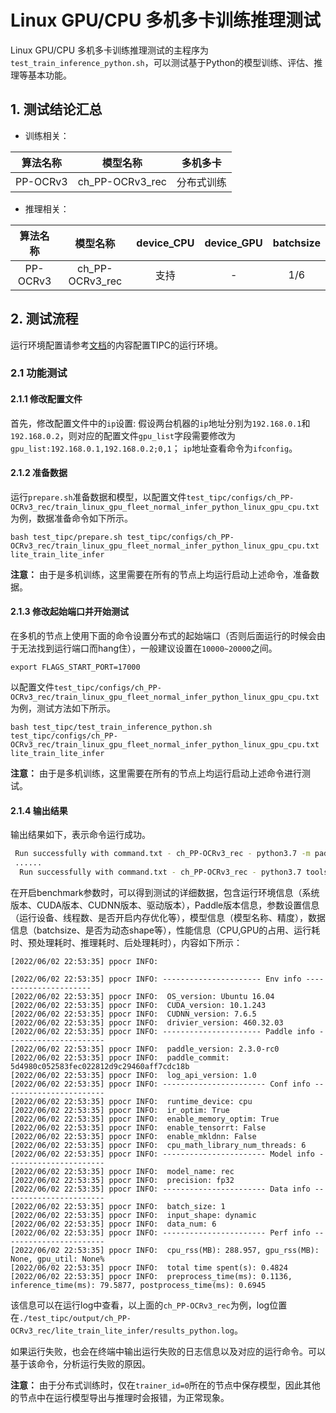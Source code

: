 # Linux GPU/CPU 多机多卡训练推理测试

Linux GPU/CPU 多机多卡训练推理测试的主程序为`test_train_inference_python.sh`，可以测试基于Python的模型训练、评估、推理等基本功能。

## 1. 测试结论汇总

- 训练相关：

| 算法名称 | 模型名称 | 多机多卡 |
|  :----: |   :----:  |    :----:  |
|  PP-OCRv3      | ch_PP-OCRv3_rec     | 分布式训练 |


- 推理相关：

| 算法名称 | 模型名称 | device_CPU | device_GPU | batchsize |
|  :----:   |  :----: |   :----:   |  :----:  |   :----:   |
|  PP-OCRv3   |  ch_PP-OCRv3_rec |  支持 | - | 1/6 |


## 2. 测试流程

运行环境配置请参考[文档](./install.md)的内容配置TIPC的运行环境。

### 2.1 功能测试

#### 2.1.1 修改配置文件

首先，修改配置文件中的`ip`设置:  假设两台机器的`ip`地址分别为`192.168.0.1`和`192.168.0.2`，则对应的配置文件`gpu_list`字段需要修改为`gpu_list:192.168.0.1,192.168.0.2;0,1`； `ip`地址查看命令为`ifconfig`。


#### 2.1.2 准备数据

运行`prepare.sh`准备数据和模型，以配置文件`test_tipc/configs/ch_PP-OCRv3_rec/train_linux_gpu_fleet_normal_infer_python_linux_gpu_cpu.txt`为例，数据准备命令如下所示。

```shell
bash test_tipc/prepare.sh test_tipc/configs/ch_PP-OCRv3_rec/train_linux_gpu_fleet_normal_infer_python_linux_gpu_cpu.txt lite_train_lite_infer
```

**注意：** 由于是多机训练，这里需要在所有的节点上均运行启动上述命令，准备数据。

#### 2.1.3 修改起始端口并开始测试

在多机的节点上使用下面的命令设置分布式的起始端口（否则后面运行的时候会由于无法找到运行端口而hang住），一般建议设置在`10000~20000`之间。

```shell
export FLAGS_START_PORT=17000
```

以配置文件`test_tipc/configs/ch_PP-OCRv3_rec/train_linux_gpu_fleet_normal_infer_python_linux_gpu_cpu.txt`为例，测试方法如下所示。

```shell
bash test_tipc/test_train_inference_python.sh  test_tipc/configs/ch_PP-OCRv3_rec/train_linux_gpu_fleet_normal_infer_python_linux_gpu_cpu.txt lite_train_lite_infer
```

**注意：** 由于是多机训练，这里需要在所有的节点上均运行启动上述命令进行测试。


#### 2.1.4 输出结果

输出结果如下，表示命令运行成功。

```bash
 Run successfully with command.txt - ch_PP-OCRv3_rec - python3.7 -m paddle.distributed.launch --ips=192.168.0.1,192.168.0.2 --gpus=0,1 tools/train.py -c test_tipc/configs/ch_PP-OCRv3_rec/ch_PP-OCRv3_rec_distillation.yml -o  Global.use_gpu=True Global.save_model_dir=./test_tipc/output/ch_PP-OCRv3_rec/lite_train_lite_infer/norm_train_gpus_0,1_autocast_fp32_nodes_2   Global.epoch_num=3 Global.auto_cast=fp32 Train.loader.batch_size_per_card=16    !  
 ......
  Run successfully with command.txt - ch_PP-OCRv3_rec - python3.7 tools/infer/predict_rec.py --rec_image_shape="3,48,320" --use_gpu=False --enable_mkldnn=False --cpu_threads=6 --rec_model_dir=./test_tipc/output/ch_PP-OCRv3_rec/lite_train_lite_infer/norm_train_gpus_0,1_autocast_fp32_nodes_2/Student --rec_batch_num=1   --image_dir=./inference/rec_inference --benchmark=True --precision=fp32   > ./test_tipc/output/ch_PP-OCRv3_rec/lite_train_lite_infer/python_infer_cpu_usemkldnn_False_threads_6_precision_fp32_batchsize_1.log 2>&1 !  
```

在开启benchmark参数时，可以得到测试的详细数据，包含运行环境信息（系统版本、CUDA版本、CUDNN版本、驱动版本），Paddle版本信息，参数设置信息（运行设备、线程数、是否开启内存优化等），模型信息（模型名称、精度），数据信息（batchsize、是否为动态shape等），性能信息（CPU,GPU的占用、运行耗时、预处理耗时、推理耗时、后处理耗时），内容如下所示：

```
[2022/06/02 22:53:35] ppocr INFO:

[2022/06/02 22:53:35] ppocr INFO: ---------------------- Env info ----------------------
[2022/06/02 22:53:35] ppocr INFO:  OS_version: Ubuntu 16.04
[2022/06/02 22:53:35] ppocr INFO:  CUDA_version: 10.1.243
[2022/06/02 22:53:35] ppocr INFO:  CUDNN_version: 7.6.5
[2022/06/02 22:53:35] ppocr INFO:  drivier_version: 460.32.03
[2022/06/02 22:53:35] ppocr INFO: ---------------------- Paddle info ----------------------
[2022/06/02 22:53:35] ppocr INFO:  paddle_version: 2.3.0-rc0
[2022/06/02 22:53:35] ppocr INFO:  paddle_commit: 5d4980c052583fec022812d9c29460aff7cdc18b
[2022/06/02 22:53:35] ppocr INFO:  log_api_version: 1.0
[2022/06/02 22:53:35] ppocr INFO: ----------------------- Conf info -----------------------
[2022/06/02 22:53:35] ppocr INFO:  runtime_device: cpu
[2022/06/02 22:53:35] ppocr INFO:  ir_optim: True
[2022/06/02 22:53:35] ppocr INFO:  enable_memory_optim: True
[2022/06/02 22:53:35] ppocr INFO:  enable_tensorrt: False
[2022/06/02 22:53:35] ppocr INFO:  enable_mkldnn: False
[2022/06/02 22:53:35] ppocr INFO:  cpu_math_library_num_threads: 6
[2022/06/02 22:53:35] ppocr INFO: ----------------------- Model info ----------------------
[2022/06/02 22:53:35] ppocr INFO:  model_name: rec
[2022/06/02 22:53:35] ppocr INFO:  precision: fp32
[2022/06/02 22:53:35] ppocr INFO: ----------------------- Data info -----------------------
[2022/06/02 22:53:35] ppocr INFO:  batch_size: 1
[2022/06/02 22:53:35] ppocr INFO:  input_shape: dynamic
[2022/06/02 22:53:35] ppocr INFO:  data_num: 6
[2022/06/02 22:53:35] ppocr INFO: ----------------------- Perf info -----------------------
[2022/06/02 22:53:35] ppocr INFO:  cpu_rss(MB): 288.957, gpu_rss(MB): None, gpu_util: None%
[2022/06/02 22:53:35] ppocr INFO:  total time spent(s): 0.4824
[2022/06/02 22:53:35] ppocr INFO:  preprocess_time(ms): 0.1136, inference_time(ms): 79.5877, postprocess_time(ms): 0.6945
```

该信息可以在运行log中查看，以上面的`ch_PP-OCRv3_rec`为例，log位置在`./test_tipc/output/ch_PP-OCRv3_rec/lite_train_lite_infer/results_python.log`。

如果运行失败，也会在终端中输出运行失败的日志信息以及对应的运行命令。可以基于该命令，分析运行失败的原因。

**注意：** 由于分布式训练时，仅在`trainer_id=0`所在的节点中保存模型，因此其他的节点中在运行模型导出与推理时会报错，为正常现象。
